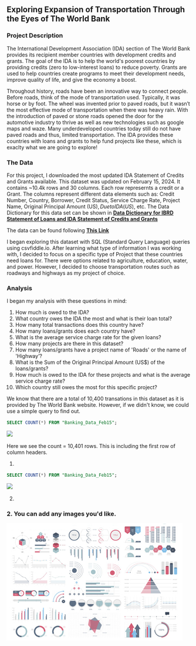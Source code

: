 ## Exploring Expansion of Transportation Through the Eyes of The World Bank

### Project Description
The International Development Association (IDA) section of The World Bank provides its recipient member countries with development credits and grants. The goal of the IDA is to help the world's poorest countries by providing credits (zero to low-interest loans) to reduce poverty. Grants are used to help countries create programs to meet their development needs, improve quality of life, and give the economy a boost. 

Throughout history, roads have been an innovative way to connect people. Before roads, think of the mode of transportation used. Typically, it was horse or by foot. The wheel was invented prior to paved roads, but it wasn’t the most effective mode of transportation when there was heavy rain. With the introduction of paved or stone roads opened the door for the automotive industry to thrive as well as new technologies such as google maps and waze. Many underdeveloped countries today still do not have paved roads and thus, limited transportation. The IDA provides these countries with loans and grants to help fund projects like these, which is exaclty what we are going to explore!

### The Data
For this project, I downloaded the most updated IDA Statement of Credits and Grants available. This dataset was updated on February 15, 2024. It contains ~10.4k rows and 30 columns. Each row represernts a credit or a Grant. The columns represent different data elements such as: Credit Number, Country, Borrower, Credit Status, Service Charge Rate, Project Name, Original Principal Amount (US$), Due to IDA (US$), etc. The Data Dictionary for this data set can be shown in [**Data Dictionary for IBRD Statement of Loans and IDA Statement of Credits and Grants**](https://finances.worldbank.org/api/assets/FF2A5DB3-BBD2-444D-ADA8-90DF4A166980?download=true)

The data can be found following [**This Link**](https://finances.worldbank.org/Loans-and-Credits/IDA-Statement-of-Credits-and-Grants-Latest-Availab/ebmi-69yj/about_data)

I began exploring this dataset with SQL (Standard Query Language) queries using csvfiddle.io. After learning what type of information I was working with, I decided to focus on a specific type of Project that these countries need loans for. There were options related to agriculture, education, water, and power. However, I decided to choose transportation routes such as roadways and highways as my project of choice. 

### Analysis
I began my analysis with these questions in mind:
1.	How much is owed to the IDA?
2.	What country owes the IDA the most and what is their loan total?
3.	How many total transactions does this country have?
4.	How many loans/grants does each country have?
5.	What is the average service charge rate for the given loans?
6.	How many projects are there in this dataset?
7.	How many loans/grants have a project name of 'Roads' or the name of 'Highway’?
8.	What is the Sum of the Original Principal Amount (US$) of the loans/grants?
9.	How much is owed to the IDA for these projects and what is the average service charge rate?
10.	Which country still owes the most for this specific project?

We know that there are a total of 10,400 transations in this dataset as it is provided by The World Bank website. However, if we didn't know, we could use a simple query to find out.

```sql
SELECT COUNT(*) FROM "Banking_Data_Feb15";
```
<img src="images/M4 trans?raw=true"/>

Here we see the count = 10,401 rows. This is including the first row of column headers.

1.

```sql
SELECT COUNT(*) FROM "Banking_Data_Feb15";
```
<img src="images/M4 Q1?raw=true"/>

2. 

### 2. You can add any images you'd like. 

<img src="images/dummy_thumbnail.jpg?raw=true"/>


